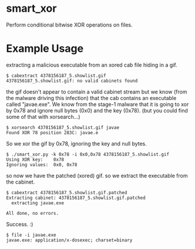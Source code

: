 smart_xor
=========

Perform conditional bitwise XOR operations on files.

Example Usage
=====

extracting a malicious executable from an xored cab file hiding in a gif.

~~~~
$ cabextract 4378156187_5.showlist.gif
4378156187_5.showlist.gif: no valid cabinets found
~~~~

the gif doesn't appear to contain a valid cabinet stream but we know (from the malware driving this infection) that the cab contains an executable called "javae.exe". We know from the stage-1 malware that it is going to xor by 0x78 and ignore null bytes (0x0) and the key (0x78). (but you could find some of that with xorsearch...)

~~~~
$ xorsearch 4378156187_5.showlist.gif javae
Found XOR 78 position 283C: javae.e
~~~~

So we xor the gif by 0x78, ignoring the key and null bytes.

~~~~
$ ./smart_xor.py -k 0x78 -i 0x0,0x78 4378156187_5.showlist.gif 
Using XOR key:    0x78
Ignoring values:  0x0, 0x78
~~~~

so now we have the patched (xored) gif.  so we extract the executable from the cabinet.
~~~~
$ cabextract 4378156187_5.showlist.gif.patched 
Extracting cabinet: 4378156187_5.showlist.gif.patched
  extracting javae.exe

All done, no errors.
~~~~

Success. :)

~~~~
$ file -i javae.exe 
javae.exe: application/x-dosexec; charset=binary
~~~~
